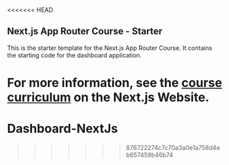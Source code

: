 <<<<<<< HEAD
## Next.js App Router Course - Starter

This is the starter template for the Next.js App Router Course. It contains the starting code for the dashboard application.

For more information, see the [course curriculum](https://nextjs.org/learn) on the Next.js Website.
=======
# Dashboard-NextJs
>>>>>>> 876722274c7c70a3a0e1a758d4eb657459b46b74
